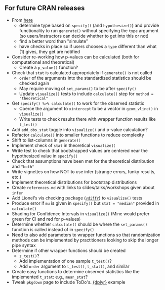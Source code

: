 ## For future CRAN releases

- From [here](https://github.com/andrewpbray/infer/issues/54)
  - determine type based on `specify()` (and `hypothesize()`) and provide functionality to run `generate()` without specifying the `type` argument (so users/instructors can decide whether to get into this or not)
  - find a better word than "simulate"
  - have checks in place so if users chooses a `type` different than what (1) gives, they get are notified
- Consider re-working how p-values can be calculated (both for computational and theoretical)
  - Create a `p_value()` function?
- Check that `stat` is calculated appropriately if `generate()` is not called
  - `order` of the arguments into the standardized statistics should be checked again
  - May require moving of `set_params()` to be after `specify()`
  - Update `visualize()` tests to include `calculate()` step for `method = "theoretical"`
- Get `specify() %>% calculate()` to work for the observed statistic
  - Coerce the argument to `xintercept` to be a vector in `geom_vline()` in `visualize()`
  - Write tests to check results there with wrapper function results like `t_test()`
- Add `add_obs_stat` toggle into `visualize()` and p-value calculation?
- Refactor `calculate()` into smaller functions to reduce complexity
- Shift to list-columns in `generate()`
- Implement check of `stat` in theoretical `visualize()`
- Write test to check that bootstrapped values are centered near the 
  hypothesized value in `specify()`
- Check that assumptions have been met for the theoretical distribution and `"both"`
- Write vignettes on how NOT to use infer (strange errors, funky results, etc.)
- Implement theoretical distributions for bootstrap distributions
- Create `references.md` with links to slides/talks/workshops given about `infer`
- Add Lionel's vis checking package ([`vdiffr`](https://github.com/lionel-/vdiffr)) to `visualize()` tests
- Produce error if `mu` is given in `specify()` but `stat = "median"` provided in `calculate()`
- Shading for Confidence Intervals in `visualize()` (Mine would prefer green
for CI and red for p-values)
- Determine whether `calculate()` should be where the `set_params()` function is called
instead of in `specify()`
- Need to also add parameters to wrapper functions so that randomization
methods can be implemented by practitioners looking to skip the longer pipe syntax
- Determine if other wrapper functions should be created 
    - `z_test()`? 
    - Add implementation of one sample `t_test()`?
    - Add `order` argument to `t_test()`, `t_stat()`, and similar
- Create easy functions to determine observed statistics like the implemented
`t_stat`: e.g., `mean_stat`?
- Tweak `pkgdown` page to include ToDo's. [{dplyr}](https://github.com/tidyverse/dplyr/blob/master/_pkgdown.yml) example
